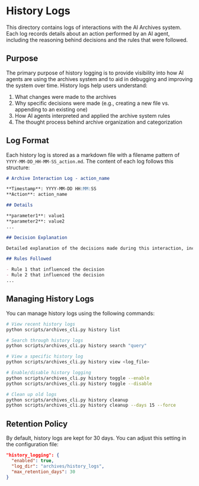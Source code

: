 # History Logs

This directory contains logs of interactions with the AI Archives system. Each log records details about an action performed by an AI agent, including the reasoning behind decisions and the rules that were followed.

## Purpose

The primary purpose of history logging is to provide visibility into how AI agents are using the archives system and to aid in debugging and improving the system over time. History logs help users understand:

1. What changes were made to the archives
2. Why specific decisions were made (e.g., creating a new file vs. appending to an existing one)
3. How AI agents interpreted and applied the archive system rules
4. The thought process behind archive organization and categorization

## Log Format

Each history log is stored as a markdown file with a filename pattern of `YYYY-MM-DD_HH-MM-SS_action.md`. The content of each log follows this structure:

```markdown
# Archive Interaction Log - action_name

**Timestamp**: YYYY-MM-DD HH:MM:SS
**Action**: action_name

## Details

**parameter1**: value1
**parameter2**: value2
...

## Decision Explanation

Detailed explanation of the decisions made during this interaction, including why a new file was created or an existing file was appended.

## Rules Followed

- Rule 1 that influenced the decision
- Rule 2 that influenced the decision
...
```

## Managing History Logs

You can manage history logs using the following commands:

```bash
# View recent history logs
python scripts/archives_cli.py history list

# Search through history logs
python scripts/archives_cli.py history search "query"

# View a specific history log
python scripts/archives_cli.py history view <log_file>

# Enable/disable history logging
python scripts/archives_cli.py history toggle --enable
python scripts/archives_cli.py history toggle --disable

# Clean up old logs
python scripts/archives_cli.py history cleanup
python scripts/archives_cli.py history cleanup --days 15 --force
```

## Retention Policy

By default, history logs are kept for 30 days. You can adjust this setting in the configuration file:

```json
"history_logging": {
  "enabled": true,
  "log_dir": "archives/history_logs",
  "max_retention_days": 30
}
``` 
